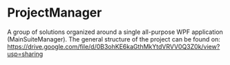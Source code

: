 # ProjectManager
A group of solutions organized around a single all-purpose WPF application (MainSuiteManager).
The general structure of the project can be found on:
https://drive.google.com/file/d/0B3ohKE6kaGthMkYtdVRVV0Q3Z0k/view?usp=sharing 

